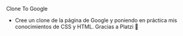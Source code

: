 Clone To Google
- Cree un clone de la página de Google y poniendo en práctica mis conocimientos de CSS y HTML.
Gracias a Platzi 💚
